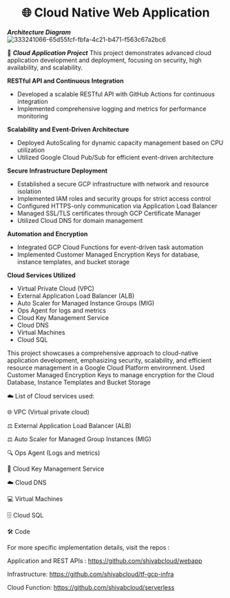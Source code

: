 <h1 align="center">
🌐 Cloud Native Web Application
</h1>


***Architecture Diagram***
![333241066-65d55fcf-fbfa-4c21-b471-f563c67a2bc6](https://github.com/user-attachments/assets/d30c5c90-fe02-4aec-936b-ba06cfb07598)

🚀 ***Cloud Application Project***
This project demonstrates advanced cloud application development and deployment, focusing on security, high availability, and scalability.

**RESTful API and Continuous Integration**
- Developed a scalable RESTful API with GitHub Actions for continuous integration
- Implemented comprehensive logging and metrics for performance monitoring

**Scalability and Event-Driven Architecture**
- Deployed AutoScaling for dynamic capacity management based on CPU utilization
- Utilized Google Cloud Pub/Sub for efficient event-driven architecture

**Secure Infrastructure Deployment**
- Established a secure GCP infrastructure with network and resource isolation
- Implemented IAM roles and security groups for strict access control
- Configured HTTPS-only communication via Application Load Balancer
- Managed SSL/TLS certificates through GCP Certificate Manager
- Utilized Cloud DNS for domain management

**Automation and Encryption**
- Integrated GCP Cloud Functions for event-driven task automation
- Implemented Customer Managed Encryption Keys for database, instance templates, and bucket storage

**Cloud Services Utilized**
- Virtual Private Cloud (VPC)
- External Application Load Balancer (ALB)
- Auto Scaler for Managed Instance Groups (MIG)
- Ops Agent for logs and metrics
- Cloud Key Management Service
- Cloud DNS
- Virtual Machines
- Cloud SQL

This project showcases a comprehensive approach to cloud-native application development, emphasizing security, scalability, and efficient resource management in a Google Cloud Platform environment.
Used Customer Managed Encryption Keys to manage encryption for the Cloud Database, Instance Templates and Bucket Storage

☁️ List of Cloud services used:

🌐 VPC (Virtual private cloud)

⚖️ External Application Load Balancer (ALB)

⚖️ Auto Scaler for Managed Group Instances (MIG)

🔍 Ops Agent (Logs and metrics)

🔑 Cloud Key Management Service

☁️ Cloud DNS

💻 Virtual Machines

🗄️ Cloud SQL

🛠️ Code


For more specific implementation details, visit the repos :

Application and REST APIs : https://github.com/shivabcloud/webapp

Infrastructure: https://github.com/shivabcloud/tf-gcp-infra

Cloud Function: https://github.com/shivabcloud/serverless

